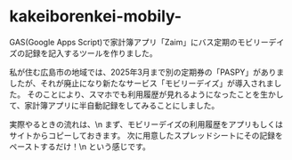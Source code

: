 # kakeiborenkei-mobily-
GAS(Google Apps Script)で家計簿アプリ「Zaim」にバス定期のモビリーデイズの記録を記入するツールを作りました。

私が住む広島市の地域では、2025年3月まで別の定期券の「PASPY」がありましたが、それが廃止になり新たなサービス「モビリーデイズ」が導入されました。
そのことにより、スマホでも利用履歴が見れるようになったことを生かして、家計簿アプリに半自動記録をしてみることにしました。

実際やるときの流れは、\n
まず、モビリーデイズの利用履歴をアプリもしくはサイトからコピーしておきます。
次に用意したスプレッドシートにその記録をペーストするだけ！\n
という感じです。

